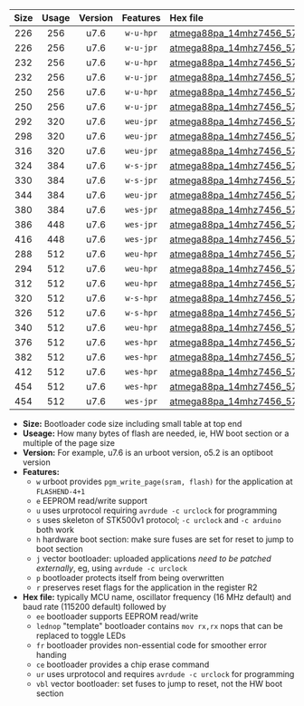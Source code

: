 |Size|Usage|Version|Features|Hex file|
|:-:|:-:|:-:|:-:|:--|
|226|256|u7.6|`w-u-hpr`|[atmega88pa_14mhz7456_57600bps_ur.hex](https://raw.githubusercontent.com/stefanrueger/urboot/main/atmega88pa_14mhz7456_57600bps_ur.hex)|
|226|256|u7.6|`w-u-jpr`|[atmega88pa_14mhz7456_57600bps_ur_vbl.hex](https://raw.githubusercontent.com/stefanrueger/urboot/main/atmega88pa_14mhz7456_57600bps_ur_vbl.hex)|
|232|256|u7.6|`w-u-hpr`|[atmega88pa_14mhz7456_57600bps_lednop_ur.hex](https://raw.githubusercontent.com/stefanrueger/urboot/main/atmega88pa_14mhz7456_57600bps_lednop_ur.hex)|
|232|256|u7.6|`w-u-jpr`|[atmega88pa_14mhz7456_57600bps_lednop_ur_vbl.hex](https://raw.githubusercontent.com/stefanrueger/urboot/main/atmega88pa_14mhz7456_57600bps_lednop_ur_vbl.hex)|
|250|256|u7.6|`w-u-hpr`|[atmega88pa_14mhz7456_57600bps_lednop_fr_ur.hex](https://raw.githubusercontent.com/stefanrueger/urboot/main/atmega88pa_14mhz7456_57600bps_lednop_fr_ur.hex)|
|250|256|u7.6|`w-u-jpr`|[atmega88pa_14mhz7456_57600bps_lednop_fr_ur_vbl.hex](https://raw.githubusercontent.com/stefanrueger/urboot/main/atmega88pa_14mhz7456_57600bps_lednop_fr_ur_vbl.hex)|
|292|320|u7.6|`weu-jpr`|[atmega88pa_14mhz7456_57600bps_ee_ur_vbl.hex](https://raw.githubusercontent.com/stefanrueger/urboot/main/atmega88pa_14mhz7456_57600bps_ee_ur_vbl.hex)|
|298|320|u7.6|`weu-jpr`|[atmega88pa_14mhz7456_57600bps_ee_lednop_ur_vbl.hex](https://raw.githubusercontent.com/stefanrueger/urboot/main/atmega88pa_14mhz7456_57600bps_ee_lednop_ur_vbl.hex)|
|316|320|u7.6|`weu-jpr`|[atmega88pa_14mhz7456_57600bps_ee_lednop_fr_ur_vbl.hex](https://raw.githubusercontent.com/stefanrueger/urboot/main/atmega88pa_14mhz7456_57600bps_ee_lednop_fr_ur_vbl.hex)|
|324|384|u7.6|`w-s-jpr`|[atmega88pa_14mhz7456_57600bps_vbl.hex](https://raw.githubusercontent.com/stefanrueger/urboot/main/atmega88pa_14mhz7456_57600bps_vbl.hex)|
|330|384|u7.6|`w-s-jpr`|[atmega88pa_14mhz7456_57600bps_lednop_vbl.hex](https://raw.githubusercontent.com/stefanrueger/urboot/main/atmega88pa_14mhz7456_57600bps_lednop_vbl.hex)|
|344|384|u7.6|`weu-jpr`|[atmega88pa_14mhz7456_57600bps_ee_lednop_fr_ce_ur_vbl.hex](https://raw.githubusercontent.com/stefanrueger/urboot/main/atmega88pa_14mhz7456_57600bps_ee_lednop_fr_ce_ur_vbl.hex)|
|380|384|u7.6|`wes-jpr`|[atmega88pa_14mhz7456_57600bps_ee_vbl.hex](https://raw.githubusercontent.com/stefanrueger/urboot/main/atmega88pa_14mhz7456_57600bps_ee_vbl.hex)|
|386|448|u7.6|`wes-jpr`|[atmega88pa_14mhz7456_57600bps_ee_lednop_vbl.hex](https://raw.githubusercontent.com/stefanrueger/urboot/main/atmega88pa_14mhz7456_57600bps_ee_lednop_vbl.hex)|
|416|448|u7.6|`wes-jpr`|[atmega88pa_14mhz7456_57600bps_ee_lednop_fr_vbl.hex](https://raw.githubusercontent.com/stefanrueger/urboot/main/atmega88pa_14mhz7456_57600bps_ee_lednop_fr_vbl.hex)|
|288|512|u7.6|`weu-hpr`|[atmega88pa_14mhz7456_57600bps_ee_ur.hex](https://raw.githubusercontent.com/stefanrueger/urboot/main/atmega88pa_14mhz7456_57600bps_ee_ur.hex)|
|294|512|u7.6|`weu-hpr`|[atmega88pa_14mhz7456_57600bps_ee_lednop_ur.hex](https://raw.githubusercontent.com/stefanrueger/urboot/main/atmega88pa_14mhz7456_57600bps_ee_lednop_ur.hex)|
|312|512|u7.6|`weu-hpr`|[atmega88pa_14mhz7456_57600bps_ee_lednop_fr_ur.hex](https://raw.githubusercontent.com/stefanrueger/urboot/main/atmega88pa_14mhz7456_57600bps_ee_lednop_fr_ur.hex)|
|320|512|u7.6|`w-s-hpr`|[atmega88pa_14mhz7456_57600bps.hex](https://raw.githubusercontent.com/stefanrueger/urboot/main/atmega88pa_14mhz7456_57600bps.hex)|
|326|512|u7.6|`w-s-hpr`|[atmega88pa_14mhz7456_57600bps_lednop.hex](https://raw.githubusercontent.com/stefanrueger/urboot/main/atmega88pa_14mhz7456_57600bps_lednop.hex)|
|340|512|u7.6|`weu-hpr`|[atmega88pa_14mhz7456_57600bps_ee_lednop_fr_ce_ur.hex](https://raw.githubusercontent.com/stefanrueger/urboot/main/atmega88pa_14mhz7456_57600bps_ee_lednop_fr_ce_ur.hex)|
|376|512|u7.6|`wes-hpr`|[atmega88pa_14mhz7456_57600bps_ee.hex](https://raw.githubusercontent.com/stefanrueger/urboot/main/atmega88pa_14mhz7456_57600bps_ee.hex)|
|382|512|u7.6|`wes-hpr`|[atmega88pa_14mhz7456_57600bps_ee_lednop.hex](https://raw.githubusercontent.com/stefanrueger/urboot/main/atmega88pa_14mhz7456_57600bps_ee_lednop.hex)|
|412|512|u7.6|`wes-hpr`|[atmega88pa_14mhz7456_57600bps_ee_lednop_fr.hex](https://raw.githubusercontent.com/stefanrueger/urboot/main/atmega88pa_14mhz7456_57600bps_ee_lednop_fr.hex)|
|454|512|u7.6|`wes-hpr`|[atmega88pa_14mhz7456_57600bps_ee_lednop_fr_ce.hex](https://raw.githubusercontent.com/stefanrueger/urboot/main/atmega88pa_14mhz7456_57600bps_ee_lednop_fr_ce.hex)|
|454|512|u7.6|`wes-jpr`|[atmega88pa_14mhz7456_57600bps_ee_lednop_fr_ce_vbl.hex](https://raw.githubusercontent.com/stefanrueger/urboot/main/atmega88pa_14mhz7456_57600bps_ee_lednop_fr_ce_vbl.hex)|

- **Size:** Bootloader code size including small table at top end
- **Useage:** How many bytes of flash are needed, ie, HW boot section or a multiple of the page size
- **Version:** For example, u7.6 is an urboot version, o5.2 is an optiboot version
- **Features:**
  + `w` urboot provides `pgm_write_page(sram, flash)` for the application at `FLASHEND-4+1`
  + `e` EEPROM read/write support
  + `u` uses urprotocol requiring `avrdude -c urclock` for programming
  + `s` uses skeleton of STK500v1 protocol; `-c urclock` and `-c arduino` both work
  + `h` hardware boot section: make sure fuses are set for reset to jump to boot section
  + `j` vector bootloader: uploaded applications *need to be patched externally*, eg, using `avrdude -c urclock`
  + `p` bootloader protects itself from being overwritten
  + `r` preserves reset flags for the application in the register R2
- **Hex file:** typically MCU name, oscillator frequency (16 MHz default) and baud rate (115200 default) followed by
  + `ee` bootloader supports EEPROM read/write
  + `lednop` "template" bootloader contains `mov rx,rx` nops that can be replaced to toggle LEDs
  + `fr` bootloader provides non-essential code for smoother error handing
  + `ce` bootloader provides a chip erase command
  + `ur` uses urprotocol and requires `avrdude -c urclock` for programming
  + `vbl` vector bootloader: set fuses to jump to reset, not the HW boot section
